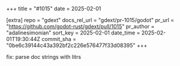 +++
title = "#1015"
date = 2025-02-01

[extra]
repo = "gdext"
docs_rel_url = "gdext/pr-1015/godot"
pr_url = "https://github.com/godot-rust/gdext/pull/1015"
pr_author = "adalinesimonian"
sort_key = 2025-02-01
date_time = 2025-02-01T19:30:44Z
commit_sha = "0be6c39144c43a392bf2c226e576477f33d08395"
+++

fix: parse doc strings with litrs
